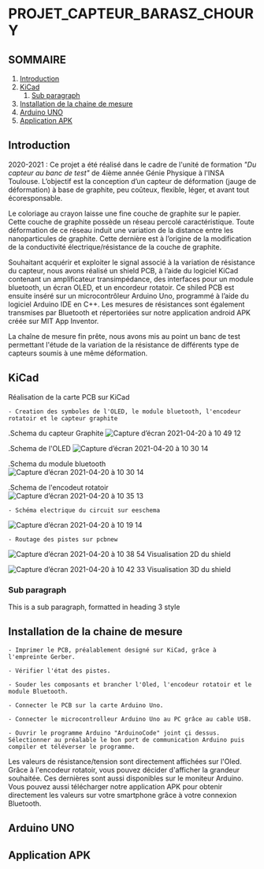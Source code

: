 # PROJET_CAPTEUR_BARASZ_CHOURY


## SOMMAIRE 
1. [Introduction](#introduction)
2. [KiCad](#paragraph2)
    1. [Sub paragraph](#subparagraph2.1)
3. [Installation de la chaine de mesure](#paragraph3)
4. [Arduino UNO](#paragraph4)
5. [Application APK](#paragraph5)

## Introduction <a name="introduction"></a>
2020-2021 : Ce projet a été réalisé dans le cadre de l'unité de formation _"Du capteur au banc de test"_ de 4ième année Génie Physique à l'INSA Toulouse.
L’objectif est la conception d’un capteur de déformation (jauge de déformation) à base de graphite, peu coûteux, flexible, léger, et avant tout écoresponsable. 

Le coloriage au crayon laisse une fine couche de graphite sur le papier. Cette couche de graphite possède un réseau percolé caractéristique. Toute déformation de ce réseau induit une variation de la distance entre les nanoparticules de graphite. Cette dernière est à l’origine de la modification de la conductivité électrique/résistance de la couche de graphite. 

Souhaitant acquérir et exploiter le signal associé à la variation de résistance du capteur, nous avons réalisé un shield PCB, à l’aide du logiciel KiCad contenant un amplificateur transimpédance, des interfaces pour un module bluetooth, un écran OLED, et un encordeur rotatoir. Ce shiled PCB est ensuite inséré sur un microcontrôleur Arduino Uno, programmé à l’aide du logiciel Arduino IDE en C++. Les mesures de résistances sont également transmises par Bluetooth et répertoriées sur notre application android APK créée sur MIT App Inventor. 

La chaîne de mesure fin prête, nous avons mis au point un banc de test permettant l'étude de la variation de la résistance de différents type de capteurs soumis à une même déformation.

## KiCad <a name="paragraph3"></a>

Réalisation de la carte PCB sur KiCad

    - Creation des symboles de l'OLED, le module bluetooth, l'encodeur rotatoir et le capteur graphite 

.Schema du capteur Graphite
   ![Capture d’écran 2021-04-20 à 10 49 12](https://user-images.githubusercontent.com/77725271/115367024-1a31cd00-a1c6-11eb-9362-58d2007cb7b7.png)
   
.Schema de l'OLED
   ![Capture d’écran 2021-04-20 à 10 30 14](https://user-images.githubusercontent.com/77725271/115364228-76dfb880-a1c3-11eb-8112-ee9c07ff22fa.png) 
   
.Schema du module bluetooth  
   ![Capture d’écran 2021-04-20 à 10 30 14](https://user-images.githubusercontent.com/77725271/115364487-b9a19080-a1c3-11eb-9f7a-0e47cbe65b2b.png)
   
.Schema de l'encodeut rotatoir   
   ![Capture d’écran 2021-04-20 à 10 35 13](https://user-images.githubusercontent.com/77725271/115364950-346aab80-a1c4-11eb-9b26-226f714a423c.png)
   

    - Schéma electrique du circuit sur eeschema
   ![Capture d’écran 2021-04-20 à 10 19 14](https://user-images.githubusercontent.com/77725271/115362660-0f753900-a1c2-11eb-8249-97a2df3727b4.png)

    
    - Routage des pistes sur pcbnew
   ![Capture d’écran 2021-04-20 à 10 38 54](https://user-images.githubusercontent.com/77725271/115365432-aba03f80-a1c4-11eb-92de-d01a9dc3d4a2.png)
Visualisation 2D du shield

   ![Capture d’écran 2021-04-20 à 10 42 33](https://user-images.githubusercontent.com/77725271/115365961-26695a80-a1c5-11eb-9623-35357b8806e4.png)
Visualisation 3D du shield


### Sub paragraph <a name="subparagraph3.1"></a>
This is a sub paragraph, formatted in heading 3 style

## Installation de la chaine de mesure <a name="paragraph3"></a>

    - Imprimer le PCB, préalablement designé sur KiCad, grâce à l'empreinte Gerber. 
  
    - Vérifier l'état des pistes. 
  
    - Souder les composants et brancher l'Oled, l'encodeur rotatoir et le module Bluetooth. 
  
    - Connecter le PCB sur la carte Arduino Uno.
  
    - Connecter le microcontrolleur Arduino Uno au PC grâce au cable USB. 
  
    - Ouvrir le programme Arduino "ArduinoCode" joint çi dessus. Sélectionner au préalable le bon port de communication Arduino puis compiler et téléverser le programme. 
  
Les valeurs de résistance/tension sont directement affichées sur l'Oled. Grâce à l'encodeur rotatoir, vous pouvez décider d'afficher la grandeur souhaitée. Ces dernières sont aussi disponibles sur le moniteur Arduino.
Vous pouvez aussi télécharger notre application APK pour obtenir directement les valeurs sur votre smartphone grâce à votre connexion Bluetooth. 

## Arduino UNO <a name="paragraph4"></a>

 


## Application APK <a name="paragraph5"></a>
